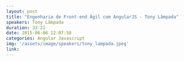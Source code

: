 ```yaml
---
layout: post
title: "Engenharia de Front-end Ágil com AngularJS - Tony Lâmpada"
speakers: Tony Lâmpada
duration: 33:21
date: 2015-06-06 12:07:58
categories: Angular Javascript
img: '/assets/image/speakers/tony_lampada.jpeg'
link:
---
```

